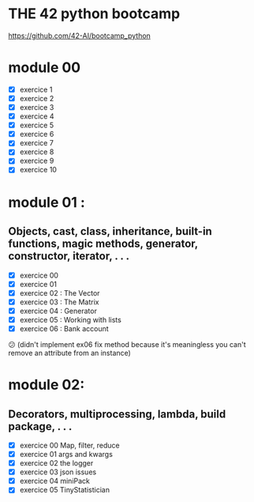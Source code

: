 # THE 42 python bootcamp

https://github.com/42-AI/bootcamp_python

# module 00
- [x] exercice 1
- [x] exercice 2
- [x] exercice 3
- [x] exercice 4
- [x] exercice 5
- [x] exercice 6
- [x] exercice 7
- [x] exercice 8
- [x] exercice 9
- [x] exercice 10
# module 01 :
## Objects, cast, class, inheritance, built-in functions, magic methods, generator, constructor, iterator, . . .
- [x] exercice 00
- [x] exercice 01
- [x] exercice 02 : The Vector
- [x] exercice 03 : The Matrix
- [x] exercice 04 : Generator
- [x] exercice 05 : Working with lists
- [x] exercice 06 : Bank account

:confused: (didn't implement ex06 fix method because it's meaningless you can't remove an attribute from an instance)

# module 02:
## Decorators, multiprocessing, lambda, build package, . . .
- [x] exercice 00 Map, filter, reduce
- [x] exercice 01 args and kwargs
- [x] exercice 02 the logger
- [x] exercice 03 json issues
- [x] exercice 04 miniPack
- [x] exercice 05 TinyStatistician